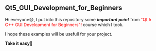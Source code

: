 ## Qt5_GUI_Development_for_Beginners
 
Hi everyone😄, I put into this repository some **_important point_** from <font color="red">"Qt 5 C++ GUI Development for Beginners"!</font> course which I took. 

I hope these examples will be usefull for your project. 

**Take it easy**💛
